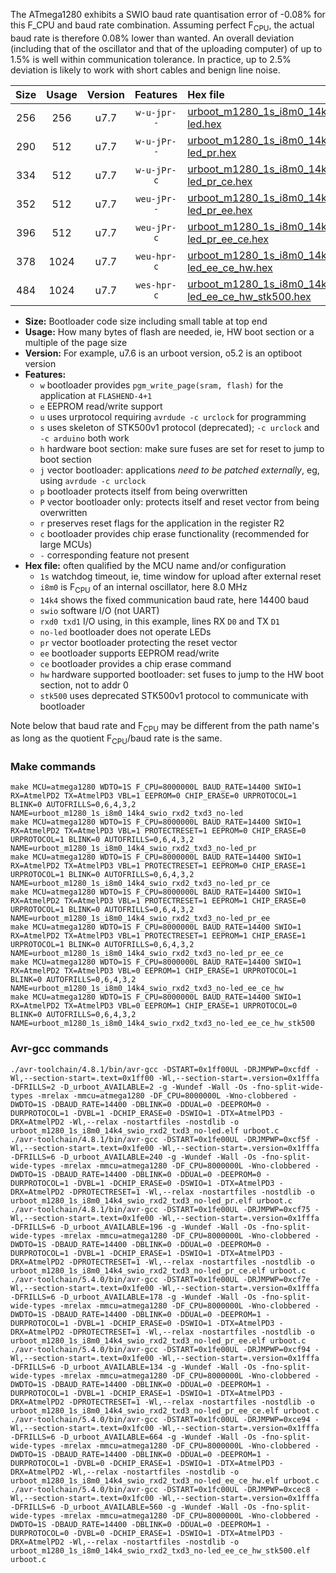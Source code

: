 The ATmega1280 exhibits a SWIO baud rate quantisation error of -0.08% for this F_CPU and baud rate combination. Assuming perfect F<sub>CPU</sub>, the actual baud rate is therefore 0.08% lower than wanted. An overall deviation (including that of the oscillator and that of the uploading computer) of up to 1.5% is well within communication tolerance. In practice, up to 2.5% deviation is likely to work with short cables and benign line noise.

|Size|Usage|Version|Features|Hex file|
|:-:|:-:|:-:|:-:|:--|
|256|256|u7.7|`w-u-jpr--`|[urboot_m1280_1s_i8m0_14k4_swio_rxd2_txd3_no-led.hex](https://raw.githubusercontent.com/stefanrueger/urboot.hex/main/boards/mega1280/atmega1280/watchdog_1_s/internal_oscillator/%2B8m000000_hz/%2B%2B14k4_baud/uart1_rxd2_txd3/no-led/urboot_m1280_1s_i8m0_14k4_swio_rxd2_txd3_no-led.hex)|
|290|512|u7.7|`w-u-jPr--`|[urboot_m1280_1s_i8m0_14k4_swio_rxd2_txd3_no-led_pr.hex](https://raw.githubusercontent.com/stefanrueger/urboot.hex/main/boards/mega1280/atmega1280/watchdog_1_s/internal_oscillator/%2B8m000000_hz/%2B%2B14k4_baud/uart1_rxd2_txd3/no-led/urboot_m1280_1s_i8m0_14k4_swio_rxd2_txd3_no-led_pr.hex)|
|334|512|u7.7|`w-u-jPr-c`|[urboot_m1280_1s_i8m0_14k4_swio_rxd2_txd3_no-led_pr_ce.hex](https://raw.githubusercontent.com/stefanrueger/urboot.hex/main/boards/mega1280/atmega1280/watchdog_1_s/internal_oscillator/%2B8m000000_hz/%2B%2B14k4_baud/uart1_rxd2_txd3/no-led/urboot_m1280_1s_i8m0_14k4_swio_rxd2_txd3_no-led_pr_ce.hex)|
|352|512|u7.7|`weu-jPr--`|[urboot_m1280_1s_i8m0_14k4_swio_rxd2_txd3_no-led_pr_ee.hex](https://raw.githubusercontent.com/stefanrueger/urboot.hex/main/boards/mega1280/atmega1280/watchdog_1_s/internal_oscillator/%2B8m000000_hz/%2B%2B14k4_baud/uart1_rxd2_txd3/no-led/urboot_m1280_1s_i8m0_14k4_swio_rxd2_txd3_no-led_pr_ee.hex)|
|396|512|u7.7|`weu-jPr-c`|[urboot_m1280_1s_i8m0_14k4_swio_rxd2_txd3_no-led_pr_ee_ce.hex](https://raw.githubusercontent.com/stefanrueger/urboot.hex/main/boards/mega1280/atmega1280/watchdog_1_s/internal_oscillator/%2B8m000000_hz/%2B%2B14k4_baud/uart1_rxd2_txd3/no-led/urboot_m1280_1s_i8m0_14k4_swio_rxd2_txd3_no-led_pr_ee_ce.hex)|
|378|1024|u7.7|`weu-hpr-c`|[urboot_m1280_1s_i8m0_14k4_swio_rxd2_txd3_no-led_ee_ce_hw.hex](https://raw.githubusercontent.com/stefanrueger/urboot.hex/main/boards/mega1280/atmega1280/watchdog_1_s/internal_oscillator/%2B8m000000_hz/%2B%2B14k4_baud/uart1_rxd2_txd3/no-led/urboot_m1280_1s_i8m0_14k4_swio_rxd2_txd3_no-led_ee_ce_hw.hex)|
|484|1024|u7.7|`wes-hpr-c`|[urboot_m1280_1s_i8m0_14k4_swio_rxd2_txd3_no-led_ee_ce_hw_stk500.hex](https://raw.githubusercontent.com/stefanrueger/urboot.hex/main/boards/mega1280/atmega1280/watchdog_1_s/internal_oscillator/%2B8m000000_hz/%2B%2B14k4_baud/uart1_rxd2_txd3/no-led/urboot_m1280_1s_i8m0_14k4_swio_rxd2_txd3_no-led_ee_ce_hw_stk500.hex)|

- **Size:** Bootloader code size including small table at top end
- **Usage:** How many bytes of flash are needed, ie, HW boot section or a multiple of the page size
- **Version:** For example, u7.6 is an urboot version, o5.2 is an optiboot version
- **Features:**
  + `w` bootloader provides `pgm_write_page(sram, flash)` for the application at `FLASHEND-4+1`
  + `e` EEPROM read/write support
  + `u` uses urprotocol requiring `avrdude -c urclock` for programming
  + `s` uses skeleton of STK500v1 protocol (deprecated); `-c urclock` and `-c arduino` both work
  + `h` hardware boot section: make sure fuses are set for reset to jump to boot section
  + `j` vector bootloader: applications *need to be patched externally*, eg, using `avrdude -c urclock`
  + `p` bootloader protects itself from being overwritten
  + `P` vector bootloader only: protects itself and reset vector from being overwritten
  + `r` preserves reset flags for the application in the register R2
  + `c` bootloader provides chip erase functionality (recommended for large MCUs)
  + `-` corresponding feature not present
- **Hex file:** often qualified by the MCU name and/or configuration
  + `1s` watchdog timeout, ie, time window for upload after external reset
  + `i8m0` is F<sub>CPU</sub> of an internal oscillator, here 8.0 MHz
  + `14k4` shows the fixed communication baud rate, here 14400 baud
  + `swio` software I/O (not UART)
  + `rxd0 txd1` I/O using, in this example, lines RX `D0` and TX `D1`
  + `no-led` bootloader does not operate LEDs
  + `pr` vector bootloader protecting the reset vector
  + `ee` bootloader supports EEPROM read/write
  + `ce` bootloader provides a chip erase command
  + `hw` hardware supported bootloader: set fuses to jump to the HW boot section, not to addr 0
  + `stk500` uses deprecated STK500v1 protocol to communicate with bootloader


Note below that baud rate and F<sub>CPU</sub> may be different from the path name's as long as the quotient F<sub>CPU</sub>/baud rate is the same.

### Make commands
```
make MCU=atmega1280 WDTO=1S F_CPU=8000000L BAUD_RATE=14400 SWIO=1 RX=AtmelPD2 TX=AtmelPD3 VBL=1 EEPROM=0 CHIP_ERASE=0 URPROTOCOL=1 BLINK=0 AUTOFRILLS=0,6,4,3,2 NAME=urboot_m1280_1s_i8m0_14k4_swio_rxd2_txd3_no-led
make MCU=atmega1280 WDTO=1S F_CPU=8000000L BAUD_RATE=14400 SWIO=1 RX=AtmelPD2 TX=AtmelPD3 VBL=1 PROTECTRESET=1 EEPROM=0 CHIP_ERASE=0 URPROTOCOL=1 BLINK=0 AUTOFRILLS=0,6,4,3,2 NAME=urboot_m1280_1s_i8m0_14k4_swio_rxd2_txd3_no-led_pr
make MCU=atmega1280 WDTO=1S F_CPU=8000000L BAUD_RATE=14400 SWIO=1 RX=AtmelPD2 TX=AtmelPD3 VBL=1 PROTECTRESET=1 EEPROM=0 CHIP_ERASE=1 URPROTOCOL=1 BLINK=0 AUTOFRILLS=0,6,4,3,2 NAME=urboot_m1280_1s_i8m0_14k4_swio_rxd2_txd3_no-led_pr_ce
make MCU=atmega1280 WDTO=1S F_CPU=8000000L BAUD_RATE=14400 SWIO=1 RX=AtmelPD2 TX=AtmelPD3 VBL=1 PROTECTRESET=1 EEPROM=1 CHIP_ERASE=0 URPROTOCOL=1 BLINK=0 AUTOFRILLS=0,6,4,3,2 NAME=urboot_m1280_1s_i8m0_14k4_swio_rxd2_txd3_no-led_pr_ee
make MCU=atmega1280 WDTO=1S F_CPU=8000000L BAUD_RATE=14400 SWIO=1 RX=AtmelPD2 TX=AtmelPD3 VBL=1 PROTECTRESET=1 EEPROM=1 CHIP_ERASE=1 URPROTOCOL=1 BLINK=0 AUTOFRILLS=0,6,4,3,2 NAME=urboot_m1280_1s_i8m0_14k4_swio_rxd2_txd3_no-led_pr_ee_ce
make MCU=atmega1280 WDTO=1S F_CPU=8000000L BAUD_RATE=14400 SWIO=1 RX=AtmelPD2 TX=AtmelPD3 VBL=0 EEPROM=1 CHIP_ERASE=1 URPROTOCOL=1 BLINK=0 AUTOFRILLS=0,6,4,3,2 NAME=urboot_m1280_1s_i8m0_14k4_swio_rxd2_txd3_no-led_ee_ce_hw
make MCU=atmega1280 WDTO=1S F_CPU=8000000L BAUD_RATE=14400 SWIO=1 RX=AtmelPD2 TX=AtmelPD3 VBL=0 EEPROM=1 CHIP_ERASE=1 URPROTOCOL=0 BLINK=0 AUTOFRILLS=0,6,4,3,2 NAME=urboot_m1280_1s_i8m0_14k4_swio_rxd2_txd3_no-led_ee_ce_hw_stk500
```

### Avr-gcc commands
```
./avr-toolchain/4.8.1/bin/avr-gcc -DSTART=0x1ff00UL -DRJMPWP=0xcfdf -Wl,--section-start=.text=0x1ff00 -Wl,--section-start=.version=0x1fffa -DFRILLS=2 -D_urboot_AVAILABLE=2 -g -Wundef -Wall -Os -fno-split-wide-types -mrelax -mmcu=atmega1280 -DF_CPU=8000000L -Wno-clobbered -DWDTO=1S -DBAUD_RATE=14400 -DBLINK=0 -DDUAL=0 -DEEPROM=0 -DURPROTOCOL=1 -DVBL=1 -DCHIP_ERASE=0 -DSWIO=1 -DTX=AtmelPD3 -DRX=AtmelPD2 -Wl,--relax -nostartfiles -nostdlib -o urboot_m1280_1s_i8m0_14k4_swio_rxd2_txd3_no-led.elf urboot.c
./avr-toolchain/4.8.1/bin/avr-gcc -DSTART=0x1fe00UL -DRJMPWP=0xcf5f -Wl,--section-start=.text=0x1fe00 -Wl,--section-start=.version=0x1fffa -DFRILLS=6 -D_urboot_AVAILABLE=240 -g -Wundef -Wall -Os -fno-split-wide-types -mrelax -mmcu=atmega1280 -DF_CPU=8000000L -Wno-clobbered -DWDTO=1S -DBAUD_RATE=14400 -DBLINK=0 -DDUAL=0 -DEEPROM=0 -DURPROTOCOL=1 -DVBL=1 -DCHIP_ERASE=0 -DSWIO=1 -DTX=AtmelPD3 -DRX=AtmelPD2 -DPROTECTRESET=1 -Wl,--relax -nostartfiles -nostdlib -o urboot_m1280_1s_i8m0_14k4_swio_rxd2_txd3_no-led_pr.elf urboot.c
./avr-toolchain/4.8.1/bin/avr-gcc -DSTART=0x1fe00UL -DRJMPWP=0xcf75 -Wl,--section-start=.text=0x1fe00 -Wl,--section-start=.version=0x1fffa -DFRILLS=6 -D_urboot_AVAILABLE=196 -g -Wundef -Wall -Os -fno-split-wide-types -mrelax -mmcu=atmega1280 -DF_CPU=8000000L -Wno-clobbered -DWDTO=1S -DBAUD_RATE=14400 -DBLINK=0 -DDUAL=0 -DEEPROM=0 -DURPROTOCOL=1 -DVBL=1 -DCHIP_ERASE=1 -DSWIO=1 -DTX=AtmelPD3 -DRX=AtmelPD2 -DPROTECTRESET=1 -Wl,--relax -nostartfiles -nostdlib -o urboot_m1280_1s_i8m0_14k4_swio_rxd2_txd3_no-led_pr_ce.elf urboot.c
./avr-toolchain/5.4.0/bin/avr-gcc -DSTART=0x1fe00UL -DRJMPWP=0xcf7e -Wl,--section-start=.text=0x1fe00 -Wl,--section-start=.version=0x1fffa -DFRILLS=6 -D_urboot_AVAILABLE=178 -g -Wundef -Wall -Os -fno-split-wide-types -mrelax -mmcu=atmega1280 -DF_CPU=8000000L -Wno-clobbered -DWDTO=1S -DBAUD_RATE=14400 -DBLINK=0 -DDUAL=0 -DEEPROM=1 -DURPROTOCOL=1 -DVBL=1 -DCHIP_ERASE=0 -DSWIO=1 -DTX=AtmelPD3 -DRX=AtmelPD2 -DPROTECTRESET=1 -Wl,--relax -nostartfiles -nostdlib -o urboot_m1280_1s_i8m0_14k4_swio_rxd2_txd3_no-led_pr_ee.elf urboot.c
./avr-toolchain/5.4.0/bin/avr-gcc -DSTART=0x1fe00UL -DRJMPWP=0xcf94 -Wl,--section-start=.text=0x1fe00 -Wl,--section-start=.version=0x1fffa -DFRILLS=6 -D_urboot_AVAILABLE=134 -g -Wundef -Wall -Os -fno-split-wide-types -mrelax -mmcu=atmega1280 -DF_CPU=8000000L -Wno-clobbered -DWDTO=1S -DBAUD_RATE=14400 -DBLINK=0 -DDUAL=0 -DEEPROM=1 -DURPROTOCOL=1 -DVBL=1 -DCHIP_ERASE=1 -DSWIO=1 -DTX=AtmelPD3 -DRX=AtmelPD2 -DPROTECTRESET=1 -Wl,--relax -nostartfiles -nostdlib -o urboot_m1280_1s_i8m0_14k4_swio_rxd2_txd3_no-led_pr_ee_ce.elf urboot.c
./avr-toolchain/5.4.0/bin/avr-gcc -DSTART=0x1fc00UL -DRJMPWP=0xce94 -Wl,--section-start=.text=0x1fc00 -Wl,--section-start=.version=0x1fffa -DFRILLS=6 -D_urboot_AVAILABLE=664 -g -Wundef -Wall -Os -fno-split-wide-types -mrelax -mmcu=atmega1280 -DF_CPU=8000000L -Wno-clobbered -DWDTO=1S -DBAUD_RATE=14400 -DBLINK=0 -DDUAL=0 -DEEPROM=1 -DURPROTOCOL=1 -DVBL=0 -DCHIP_ERASE=1 -DSWIO=1 -DTX=AtmelPD3 -DRX=AtmelPD2 -Wl,--relax -nostartfiles -nostdlib -o urboot_m1280_1s_i8m0_14k4_swio_rxd2_txd3_no-led_ee_ce_hw.elf urboot.c
./avr-toolchain/5.4.0/bin/avr-gcc -DSTART=0x1fc00UL -DRJMPWP=0xcec8 -Wl,--section-start=.text=0x1fc00 -Wl,--section-start=.version=0x1fffa -DFRILLS=6 -D_urboot_AVAILABLE=560 -g -Wundef -Wall -Os -fno-split-wide-types -mrelax -mmcu=atmega1280 -DF_CPU=8000000L -Wno-clobbered -DWDTO=1S -DBAUD_RATE=14400 -DBLINK=0 -DDUAL=0 -DEEPROM=1 -DURPROTOCOL=0 -DVBL=0 -DCHIP_ERASE=1 -DSWIO=1 -DTX=AtmelPD3 -DRX=AtmelPD2 -Wl,--relax -nostartfiles -nostdlib -o urboot_m1280_1s_i8m0_14k4_swio_rxd2_txd3_no-led_ee_ce_hw_stk500.elf urboot.c
```

